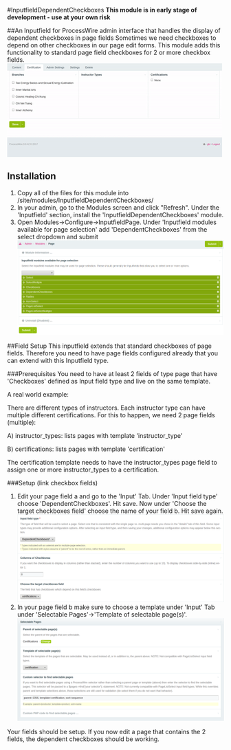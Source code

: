 #InputfieldDependentCheckboxes
**This module is in early stage of development - use at your own risk**

##An Inputfield for ProcessWire admin interface that handles the display of dependent checkboxes in page fields
Sometimes we need checkboxes to depend on other checkboxes in our page edit forms. This module adds this functionality to standard page field checkboxes for 2 or more checkbox fields.
![Screenshot of inputfield in action](/images/demo-1.gif)



## Installation
1. Copy all of the files for this module into /site/modules/InputfieldDependentCheckboxes/
2. In your admin, go to the Modules screen and click "Refresh". Under the 'Inputfield' section, install the 'InputfieldDependentCheckboxes' module.
3. Open Modules->Configure->InputfieldPage. Under 'Inputfield modules available for page selection' add 'DependentCheckboxes' from the select dropdown and submit
![Screenshot of install setting](/images/install-1.png)

##Field Setup
This inputfield extends that standard checkboxes of page fields. Therefore you need to have page fields configured already that you can extend with this Inputfield type.

###Prerequisites
You need to have at least 2 fields of type page that have 'Checkboxes' defined as Input field type and live on the same template.

A real world example:

There are different types of instructors. Each instructor type can have multiple different certifications.
For this to happen, we need 2 page fields (multiple):

A) instructor_types: lists pages with template 'instructor_type'

B) certifications: lists pages with template 'certification'

The certification template needs to have the instructor_types page field to assign one or more instructor_types to a certification.

###Setup (link checkbox fields)
1. Edit your page field a and go to the 'Input' Tab. Under 'Input field type' choose 'DependentCheckboxes'. Hit save. Now under 'Choose the target checkboxes field' choose the name of your field b. Hit save again.
![Screenshot of field setting](/images/setup-1.png)
2. In your page field b make sure to choose a template under 'Input' Tab under 'Selectable Pages'->'Template of selectable page(s)'.
![Screenshot of field setting](/images/setup-2.png)


Your fields should be setup. If you now edit a page that contains the 2 fields, the dependent checkboxes should be working. 
